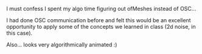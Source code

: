 I must confess I spent my algo time figuring out ofMeshes instead of OSC…

I had done OSC communication before and felt this would be an excellent opportunity to apply some of the concepts we learned in class (2d noise, in this case).

Also… looks very algorithmically animated :)